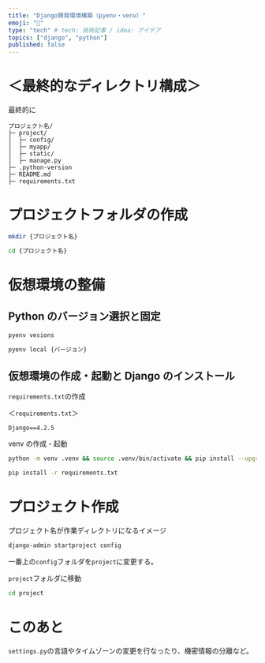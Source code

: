 ```yaml
---
title: "Django開発環境構築（pyenv・venv）"
emoji: "🎃"
type: "tech" # tech: 技術記事 / idea: アイデア
topics: ["django", "python"]
published: false
---
```


# ＜最終的なディレクトリ構成＞

最終的に

```
プロジェクト名/
├─ project/
│  ├─ config/
│  ├─ myapp/
│  ├─ static/
│  ├─ manage.py
├─ .python-version
├─ README.md
├─ requirements.txt
```

# プロジェクトフォルダの作成

```bash
mkdir {プロジェクト名}
```

```bash
cd {プロジェクト名}
```

# 仮想環境の整備

## Python のバージョン選択と固定

```bash
pyenv vesions
```

```bash
pyenv local {バージョン}
```

## 仮想環境の作成・起動と Django のインストール

`requirements.txt`の作成

＜`requirements.txt`＞

```
Django==4.2.5
```

venv の作成・起動

```bash
python -m venv .venv && source .venv/bin/activate && pip install --upgrade pip
```

```bash
pip install -r requirements.txt
```

# プロジェクト作成

プロジェクト名が作業ディレクトリになるイメージ

```bash
django-admin startproject config
```

一番上の`config`フォルダを`project`に変更する。

`project`フォルダに移動

```bash
cd project
```

# このあと

`settings.py`の言語やタイムゾーンの変更を行なったり、機密情報の分離など。
